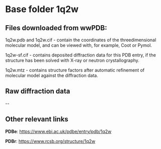 # Base folder 1q2w

## Files downloaded from wwPDB:

1q2w.pdb and 1q2w.cif - contain the coordinates of the threedimensional molecular model, and can be viewed with, for example, Coot or Pymol.

1q2w-sf.cif - contains deposited diffraction data for this PDB entry, if the structure has been solved with X-ray or neutron crystallography.

1q2w.mtz - contains structure factors after automatic refinement of molecular model against the diffraction data.

## Raw diffraction data

--<br> 

## Other relevant links 
**PDBe**:  https://www.ebi.ac.uk/pdbe/entry/pdb/1q2w
 
**PDBr**: https://www.rcsb.org/structure/1q2w 
